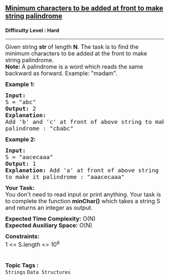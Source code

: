 <h2><a href="https://practice.geeksforgeeks.org/problems/minimum-characters-to-be-added-at-front-to-make-string-palindrome/1?page=1&difficulty">Minimum characters to be added at front to make string palindrome</a></h2><h3>Difficulty Level : Hard</h3><hr><div class="problems_problem_content__Xm_eO"><p><span style="font-size:18px">Given string&nbsp;<strong>str </strong>of length <strong>N</strong>. The task is to find the minimum characters to be added at the front to make string palindrome.<br>
<strong>Note:&nbsp;</strong>A palindrome is a word which&nbsp;reads the same backward as forward. Example: "madam".</span></p>

<p><span style="font-size:18px"><strong>Example 1:</strong></span></p>

<pre><span style="font-size:18px"><strong>Input:</strong>
S = "abc"
<strong>Output: </strong>2
<strong>Explanation:</strong> 
Add 'b' and 'c' at front of above string to make it
palindrome : "cbabc"</span>
</pre>

<p><span style="font-size:18px"><strong>Example 2:</strong></span></p>

<pre><span style="font-size:18px"><strong>Input:</strong>
S = "aacecaaa"
<strong>Output: </strong>1
<strong>Explanation:</strong> Add 'a' at front of above string
to make it palindrome : "aaacecaaa"</span>
</pre>

<p><span style="font-size:18px"><strong>Your Task:&nbsp; </strong><br>
You don't need to read input or print anything. Your task is to complete the function <strong>minChar</strong><strong>()</strong> which takes a string S and returns an integer as output.</span></p>

<p><span style="font-size:18px"><strong>Expected Time Complexity:</strong> O(N)<br>
<strong>Expected Auxiliary Space:</strong> O(N)</span></p>

<p><span style="font-size:18px"><strong>Constraints:</strong><br>
1 &lt;= S.length &lt;= 10<sup>6</sup></span></p>
</div><br><p><span style=font-size:18px><strong>Topic Tags : </strong><br><code>Strings</code>&nbsp;<code>Data Structures</code>&nbsp;